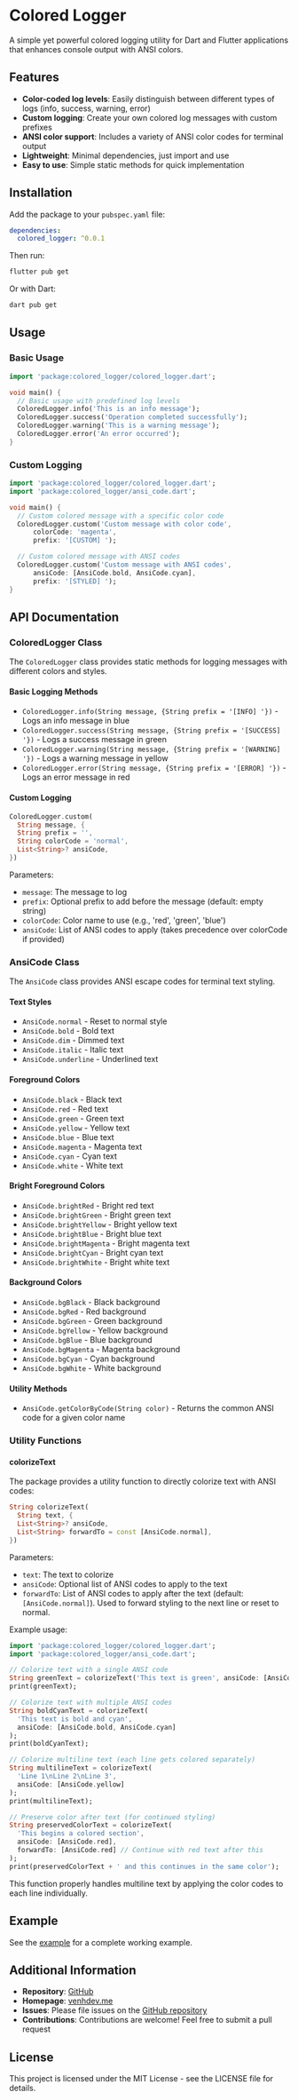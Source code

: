 # Colored Logger

A simple yet powerful colored logging utility for Dart and Flutter applications that enhances console output with ANSI colors.

## Features

- **Color-coded log levels**: Easily distinguish between different types of logs (info, success, warning, error)
- **Custom logging**: Create your own colored log messages with custom prefixes
- **ANSI color support**: Includes a variety of ANSI color codes for terminal output
- **Lightweight**: Minimal dependencies, just import and use
- **Easy to use**: Simple static methods for quick implementation

## Installation

Add the package to your `pubspec.yaml` file:

```yaml
dependencies:
  colored_logger: ^0.0.1
```

Then run:

```bash
flutter pub get
```

Or with Dart:

```bash
dart pub get
```

## Usage

### Basic Usage

```dart
import 'package:colored_logger/colored_logger.dart';

void main() {
  // Basic usage with predefined log levels
  ColoredLogger.info('This is an info message');
  ColoredLogger.success('Operation completed successfully');
  ColoredLogger.warning('This is a warning message');
  ColoredLogger.error('An error occurred');
}
```

### Custom Logging

```dart
import 'package:colored_logger/colored_logger.dart';
import 'package:colored_logger/ansi_code.dart';

void main() {
  // Custom colored message with a specific color code
  ColoredLogger.custom('Custom message with color code',
      colorCode: 'magenta',
      prefix: '[CUSTOM] ');

  // Custom colored message with ANSI codes
  ColoredLogger.custom('Custom message with ANSI codes',
      ansiCode: [AnsiCode.bold, AnsiCode.cyan],
      prefix: '[STYLED] ');
}
```

## API Documentation

### ColoredLogger Class

The `ColoredLogger` class provides static methods for logging messages with different colors and styles.

#### Basic Logging Methods

- `ColoredLogger.info(String message, {String prefix = '[INFO] '})` - Logs an info message in blue
- `ColoredLogger.success(String message, {String prefix = '[SUCCESS] '})` - Logs a success message in green
- `ColoredLogger.warning(String message, {String prefix = '[WARNING] '})` - Logs a warning message in yellow
- `ColoredLogger.error(String message, {String prefix = '[ERROR] '})` - Logs an error message in red

#### Custom Logging

```dart
ColoredLogger.custom(
  String message, {
  String prefix = '',
  String colorCode = 'normal',
  List<String>? ansiCode,
})
```

Parameters:

- `message`: The message to log
- `prefix`: Optional prefix to add before the message (default: empty string)
- `colorCode`: Color name to use (e.g., 'red', 'green', 'blue')
- `ansiCode`: List of ANSI codes to apply (takes precedence over colorCode if provided)

### AnsiCode Class

The `AnsiCode` class provides ANSI escape codes for terminal text styling.

#### Text Styles

- `AnsiCode.normal` - Reset to normal style
- `AnsiCode.bold` - Bold text
- `AnsiCode.dim` - Dimmed text
- `AnsiCode.italic` - Italic text
- `AnsiCode.underline` - Underlined text

#### Foreground Colors

- `AnsiCode.black` - Black text
- `AnsiCode.red` - Red text
- `AnsiCode.green` - Green text
- `AnsiCode.yellow` - Yellow text
- `AnsiCode.blue` - Blue text
- `AnsiCode.magenta` - Magenta text
- `AnsiCode.cyan` - Cyan text
- `AnsiCode.white` - White text

#### Bright Foreground Colors

- `AnsiCode.brightRed` - Bright red text
- `AnsiCode.brightGreen` - Bright green text
- `AnsiCode.brightYellow` - Bright yellow text
- `AnsiCode.brightBlue` - Bright blue text
- `AnsiCode.brightMagenta` - Bright magenta text
- `AnsiCode.brightCyan` - Bright cyan text
- `AnsiCode.brightWhite` - Bright white text

#### Background Colors

- `AnsiCode.bgBlack` - Black background
- `AnsiCode.bgRed` - Red background
- `AnsiCode.bgGreen` - Green background
- `AnsiCode.bgYellow` - Yellow background
- `AnsiCode.bgBlue` - Blue background
- `AnsiCode.bgMagenta` - Magenta background
- `AnsiCode.bgCyan` - Cyan background
- `AnsiCode.bgWhite` - White background

#### Utility Methods

- `AnsiCode.getColorByCode(String color)` - Returns the common ANSI code for a given color name

### Utility Functions

#### colorizeText

The package provides a utility function to directly colorize text with ANSI codes:

```dart
String colorizeText(
  String text, {
  List<String>? ansiCode,
  List<String> forwardTo = const [AnsiCode.normal],
})
```

Parameters:

- `text`: The text to colorize
- `ansiCode`: Optional list of ANSI codes to apply to the text
- `forwardTo`: List of ANSI codes to apply after the text (default: `[AnsiCode.normal]`). Used to forward styling to the next line or reset to normal.

Example usage:

```dart
import 'package:colored_logger/colored_logger.dart';
import 'package:colored_logger/ansi_code.dart';

// Colorize text with a single ANSI code
String greenText = colorizeText('This text is green', ansiCode: [AnsiCode.green]);
print(greenText);

// Colorize text with multiple ANSI codes
String boldCyanText = colorizeText(
  'This text is bold and cyan',
  ansiCode: [AnsiCode.bold, AnsiCode.cyan]
);
print(boldCyanText);

// Colorize multiline text (each line gets colored separately)
String multilineText = colorizeText(
  'Line 1\nLine 2\nLine 3',
  ansiCode: [AnsiCode.yellow]
);
print(multilineText);

// Preserve color after text (for continued styling)
String preservedColorText = colorizeText(
  'This begins a colored section',
  ansiCode: [AnsiCode.red],
  forwardTo: [AnsiCode.red] // Continue with red text after this
);
print(preservedColorText + ' and this continues in the same color');
```

This function properly handles multiline text by applying the color codes to each line individually.

## Example

See the [example](example/example.dart) for a complete working example.

## Additional Information

- **Repository**: [GitHub](https://github.com/venhdev/colored_logger)
- **Homepage**: [venhdev.me](https://www.venhdev.me)
- **Issues**: Please file issues on the [GitHub repository](https://github.com/venhdev/colored_logger/issues)
- **Contributions**: Contributions are welcome! Feel free to submit a pull request

## License

This project is licensed under the MIT License - see the LICENSE file for details.

